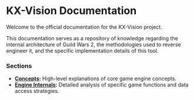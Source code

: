# KX-Vision Documentation

Welcome to the official documentation for the KX-Vision project.

This documentation serves as a repository of knowledge regarding the internal architecture of Guild Wars 2, the methodologies used to reverse engineer it, and the specific implementation details of this tool.

### Sections

- **[Concepts](./concepts/multithreading-model.md):** High-level explanations of core game engine concepts.
- **[Engine Internals](./engine_internals/index.md):** Detailed analysis of specific game functions and data access strategies.